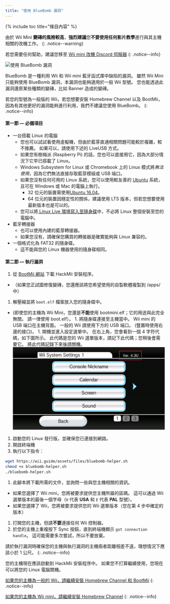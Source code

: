 ```yaml
---
title: "使用 BlueBomb 漏洞"
---
```


{% include toc title="條目內容" %}

由於 Wii Mini **變磚的風險較高**，**強烈建議**您**不要使用任何影片教學**進行與其主機相關的改機工作。
{: .notice--warning}

若您需要任何幫助，建議您移至 [Wii mini 改機 Discord 伺服器](https://discord.gg/6ryxnkS)
{: .notice--info}

![使用 BlueBomb 漏洞](/images/bluebomb.png)

BlueBomb 是一種利用 Wii 和 Wii mini 藍牙函式庫中缺陷的漏洞。 雖然 Wii Mini 只能夠使用 BlueBomb 漏洞，本漏洞也能夠適用於一般 Wii 型號。 您也能透過此漏洞還原某些種類的變磚，比如 Banner 造成的變磚。

若您的型號為一般版的 Wii，若您想要安裝 Homebrew Channel 以及 BootMii，因為有其他更好的漏洞能夠進行利用，我們不建議您使用 BlueBomb。
{: .notice--info}

#### 第一節 — 必備項目
- 一台搭載 Linux 的電腦
  - 您也可以試試看使用虛擬機，但由於藍芽直通相關問題可能較於複雜，較不推薦。 如果可以，請使用下述的 LiveUSB 方式。
  - 如果您有樹梅派 (Raspberry Pi) 的話，您也可以直接用它，因為大部分情況下它早已搭載了 Linux。
  - Windows Subsystem for Linux 或 Chromebook 上的 Linux 模式將*無法使用*，因為它們無法直接存取藍芽模組或 USB 端口。
  - 如果您沒有任何可用的 Linux 系統，您可以使用較友善的 [Ubuntu](https://ubuntu.com/download/desktop) 系統，且可在 Windows 或 Mac 的電腦上執行。
    - 32 位元的裝置需使用[Ubuntu 16.04](http://releases.ubuntu.com/16.04/)。
    - 64 位元的裝置因穩定性的關係，建議使用 LTS 版本，但若您想要使用最新版本也是可以的。
  - 您可以將[ Linux Live 環境寫入至隨身碟](https://ubuntu.com/tutorials/tutorial-create-a-usb-stick-on-windows#1-overview)中，不必將 Linux 整個安裝至您的電腦中。
- 藍牙轉接器
  - 也可以使用內建的藍芽轉接器。
  - 如果您沒有，請確保您購買的轉接器是確實能夠與 Linux 兼容的。
- 一個格式化為 FAT32 的隨身碟。
  - 這不能與您的 Linux 機器使用的隨身碟相同。

#### 第二節 — 執行漏洞
1. 從 [BootMii 網站](https://bootmii.org/download/) 下載 HackMii 安裝程序。
- （如果您正試圖修復變磚，您還應該將您希望使用的自製軟體複製到 /apps/ 中）
1. 解壓縮並將 `boot.elf` 檔案放入您的隨身碟中。
- (即使您的主機為 Wii Mini，您還是**不能**使用 bootmini.elf；它的用途與此完全無關。 請一律使用 boot.elf）。 1. 將隨身碟連接至主機當中。 Wii mini 的 USB 端口在主機背面。 一般的 Wii 請使用下方的 USB 端口。 (豎置時使用右邊的接口)。 1. 開機並進入設定選單中。 在右上角，您會看到一個 4 字符代碼，如下圖所示。 此代碼是您的 Wii 選單版本，請記下此代碼；您稍後會需要它。 將此代碼記錄下來後請關機。 ![SystemMenuVersion](/images/Wii/SystemMenuVersion.png)
1. 啟動您的 Linux 發行版，並確保您已連接到網路。
1. 開啟終端機
1. 執行以下指令：
```bash
wget https://wii.guide/assets/files/bluebomb-helper.sh
chmod +x bluebomb-helper.sh
./bluebomb-helper.sh
```
1. 此腳本將下載所需的文件，並詢問一些與您主機相關的資訊。
  - 如果您選擇了 Wii mini，您將被要求提供您主機所屬的區碼。 這可以通過 Wii 選單版本的最後一個字母（`U` 代表 **USA** 和 `E` 代表 **PAL** 型號）。
  - 如果您選擇了 Wii，您將被要求提供您的 Wii 選單版本（您在第 4 步中確定的版本）
1. 打開您的主機，但請**不要**連接任何 Wii 控制器。
1. 於您的主機上重複按下 Sync 按鈕，直到終端機顯示 `got connection handle`。 這可能需要多次嘗試，所以不要放棄。

請於執行漏洞時確保您的主機與執行漏洞的主機兩者距離相差不遠，理想情況下應該小於 1 公尺。
{: .notice--info}

您的主機現在應該啟動到 HackMii 安裝程序中。 如果您不打算繼續使用，您現在可以將您的 Linux 電腦關機。

[如果您的主機為一般的 Wii，請繼續安裝 Homebrew Channel 和 BootMii](hbc)
{: .notice--info}

[如果您的主機為 Wii mini，請繼續安裝 Homebrew Channel](hbc-mini)
{: .notice--info}
